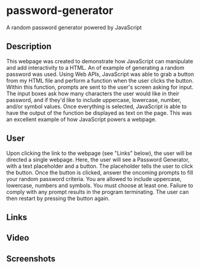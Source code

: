 # password-generator
A random password generator powered by JavaScript

## Description
This webpage was created to demonstrate how JavaScript can manipulate and add interactivity to a HTML. An of example of generating a random password was used. Using Web APIs, JavaScript was able to grab a button from my HTML file and perform a function when the user clicks the button. Within this function, prompts are sent to the user's screen asking for input. The input boxes ask how many characters the user would like in their password, and if they'd like to include uppercase, lowercase, number, and/or symbol values. Once everything is selected, JavaScript is able to have the output of the function be displayed as text on the page. This was an excellent example of how JavaScript powers a webpage.

## User
Upon clicking the link to the webpage (see "Links" below), the user will be directed a single webpage. Here, the user will see a Password Generator, with a text placeholder and a button. The placeholder tells the user to click the button. Once the button is clicked, answer the oncoming prompts to fill your random password criteria. You are allowed to include uppercase, lowercase, numbers and symbols. You must choose at least one. Failure to comply with any prompt results in the program terminating. The user can then restart by pressing the button again. 

## Links

## Video

## Screenshots

